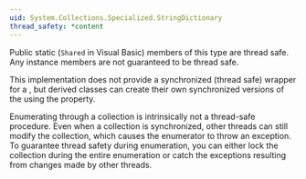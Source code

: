 ```yaml
---
uid: System.Collections.Specialized.StringDictionary
thread_safety: *content
---
```


Public static (`Shared` in Visual Basic) members of this type are thread safe. Any instance members are not guaranteed to be thread safe.  
  
 This implementation does not provide a synchronized (thread safe) wrapper for a <xref href="System.Collections.Specialized.StringDictionary"></xref>, but derived classes can create their own synchronized versions of the <xref href="System.Collections.Specialized.StringDictionary"></xref> using the <xref href="System.Collections.Specialized.StringDictionary.SyncRoot"></xref> property.  
  
 Enumerating through a collection is intrinsically not a thread-safe procedure. Even when a collection is synchronized, other threads can still modify the collection, which causes the enumerator to throw an exception. To guarantee thread safety during enumeration, you can either lock the collection during the entire enumeration or catch the exceptions resulting from changes made by other threads.


